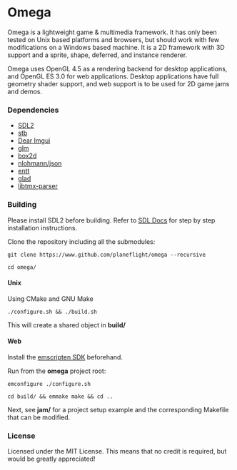 # Omega

Omega is a lightweight game & multimedia framework.
It has only been tested on Unix based platforms and browsers, but should work with few modifications on a Windows based machine.
It is a 2D framework with 3D support and a sprite, shape, deferred, and instance renderer.

Omega uses OpenGL 4.5 as a rendering backend for desktop applications, and OpenGL ES 3.0 for web applications.
Desktop applications have full geometry shader support, and web support is to be used for 2D game jams and demos.

### Dependencies

- [SDL2](https://www.libsdl.org/)
- [stb](https://github.com/nothings/stb)
- [Dear Imgui](https://github.com/ocornut/imgui)
- [glm](https://github.com/g-truc/glm)
- [box2d](https://github.com/erincatto/box2d)
- [nlohmann/json](https://github.com/nlohmann/json)
- [entt](https://github.com/skypjack/entt)
- [glad](https://github.com/Dav1dde/glad)
- [libtmx-parser](https://github.com/halsafar/libtmx-parser)

### Building

Please install SDL2 before building. Refer to [SDL Docs](https://wiki.libsdl.org/SDL2/Installation) for step by step installation instructions.

Clone the repository including all the submodules:

`git clone https://www.github.com/planeflight/omega --recursive`

`cd omega/`

#### Unix

Using CMake and GNU Make

`./configure.sh && ./build.sh`

This will create a shared object in **build/**

#### Web

Install the [emscripten SDK](https://emscripten.org/docs/getting_started/downloads.html) beforehand.

Run from the **omega** project root:

`emconfigure ./configure.sh`

`cd build/ && emmake make && cd ..`

Next, see **jam/** for a project setup example and the corresponding Makefile that can be modified.

### License

Licensed under the MIT License. This means that no credit is required, but would be greatly appreciated!
